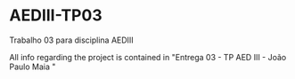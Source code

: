 # AEDIII-TP03
Trabalho 03 para disciplina AEDIII

All info regarding the project is contained in "Entrega 03 - TP AED III - João Paulo Maia "
